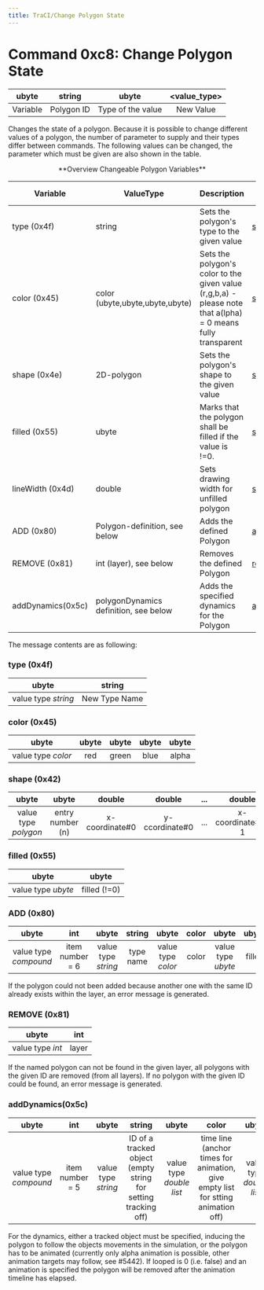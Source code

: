 ```yaml
---
title: TraCI/Change Polygon State
---
```


# Command 0xc8: Change Polygon State

|  ubyte   |   string   |       ubyte       | <value_type\> |
| :------: | :--------: | :---------------: | :----------: |
| Variable | Polygon ID | Type of the value |  New Value   |

Changes the state of a polygon. Because it is possible to change
different values of a polygon, the number of parameter to supply and
their types differ between commands. The following values can be
changed, the parameter which must be given are also shown in the table.

<center>**Overview Changeable Polygon Variables**</center>

| Variable          | ValueType                             | Description              | [Python Method](../TraCI/Interfacing_TraCI_from_Python.md)                          |
| ----------------- | ------------------------------------- | ------------------------------------------------- | ----------------------------------------- |
| type (0x4f)       | string                                | Sets the polygon's type to the given value                                                                   | [setType](https://sumo.dlr.de/pydoc/traci._polygon.html#PolygonDomain-setType)           |
| color (0x45)      | color (ubyte,ubyte,ubyte,ubyte)       | Sets the polygon's color to the given value (r,g,b,a) - please note that a(lpha) = 0 means fully transparent | [setColor](https://sumo.dlr.de/pydoc/traci._polygon.html#PolygonDomain-setColor)         |
| shape (0x4e)      | 2D-polygon                            | Sets the polygon's shape to the given value                                                                  | [setShape](https://sumo.dlr.de/pydoc/traci._polygon.html#PolygonDomain-setShape)         |
| filled (0x55)     | ubyte                                 | Marks that the polygon shall be filled if the value is \!=0.                                                 | [setFilled](https://sumo.dlr.de/pydoc/traci._polygon.html#PolygonDomain-setFilled)       |
| lineWidth (0x4d)  | double                                | Sets drawing width for unfilled polygon                                                                      | [setLineWidth](https://sumo.dlr.de/pydoc/traci._polygon.html#PolygonDomain-setLineWidth) |
| ADD (0x80)        | Polygon-definition, see below         | Adds the defined Polygon                                                                                     | [add](https://sumo.dlr.de/pydoc/traci._polygon.html#PolygonDomain-add)                   |
| REMOVE (0x81)     | int (layer), see below                | Removes the defined Polygon                                                                                  | [remove](https://sumo.dlr.de/pydoc/traci._polygon.html#PolygonDomain-remove)             |
| addDynamics(0x5c) | polygonDynamics definition, see below | Adds the specified dynamics for the Polygon                                                                  | [addDynamics](https://sumo.dlr.de/pydoc/traci._polygon.html#PolygonDomain-addDynamics)   |

The message contents are as following:

### type (0x4f)

|        ubyte        |    string     |
| :-----------------: | :-----------: |
| value type *string* | New Type Name |

### color (0x45)

|       ubyte        | ubyte | ubyte | ubyte | ubyte |
| :----------------: | :---: | :---: | :---: | :---: |
| value type *color* |  red  | green | blue  | alpha |

### shape (0x42)

|        ubyte         |      ubyte       |     double      |     double      | ... |      double       |      double       |
| :------------------: | :--------------: | :-------------: | :-------------: | :-: | :---------------: | :---------------: |
| value type *polygon* | entry number (n) | x-coordinate\#0 | y-ccordinate\#0 | ... | x-coordinate\#n-1 | y-coordinate\#n-1 |

### filled (0x55)

|       ubyte        |     ubyte     |
| :----------------: | :-----------: |
| value type *ubyte* | filled (\!=0) |

### ADD (0x80)

|    ubyte   |       int   |        ubyte        |  string   |       ubyte        | color |       ubyte        | ubyte  |      ubyte       |  int  |       ubyte        | shape |
| :-------------------: | :-------------: | :-----------------: | :-------: | :---------: | :---: | :--------: | :----: | :--------------: | :---: | :----------------: | :---: |
| value type *compound* | item number = 6 | value type *string* | type name | value type *color* | color | value type *ubyte* | filled | value type *int* | layer | value type *shape* | shape |

If the polygon could not been added because another one with the same ID
already exists within the layer, an error message is generated.

### REMOVE (0x81)

|      ubyte       |  int  |
| :--------------: | :---: |
| value type *int* | layer |

If the named polygon can not be found in the given layer, all polygons
with the given ID are removed (from all layers). If no polygon with the
given ID could be found, an error message is generated.

### addDynamics(0x5c)

|         ubyte         |       int       |        ubyte        |                             string                             |          ubyte           |                                      color                                       |          ubyte           |                     ubyte                      |       ubyte        |                        int                        |       ubyte        |                                shape                                 |
| :-------------------: | :-------------: | :-----------------: | :---------------------: | :----------------------: | :---------------------------: | :----------------------: | :---------------: | :----------------: | :-----------------------: | :----------------: | :------------------: |
| value type *compound* | item number = 5 | value type *string* | ID of a tracked object (empty string for setting tracking off) | value type *double list* | time line (anchor times for animation, give empty list for stting animation off) | value type *double list* | alpha span (anchor values for alpha animation) | value type *ubyte* | flag indicating whether animation shall be looped | value type *ubyte* | flag indicating whether polygon shall be rotated with tracked object |

For the dynamics, either a tracked object must be specified, inducing
the polygon to follow the objects movements in the simulation, or the
polygon has to be animated (currently only alpha animation is possible,
other animation targets may follow, see #5442). If looped is 0 (i.e. false)
and an animation is specified the polygon will be removed after the
animation timeline has elapsed.